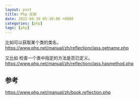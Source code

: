 ```yaml
---
layout: post
title: Php 反射
date: 2022-04-30 05:30:00 +0800
categories: [php]
tags: [php]
---
```

比如可以获取某个类的类名，https://www.php.net/manual/zh/reflectionclass.getname.php

又比如 检查一个类中指定的方法是否已定义。https://www.php.net/manual/zh/reflectionclass.hasmethod.php

## 参考
https://www.php.net/manual/zh/book.reflection.php